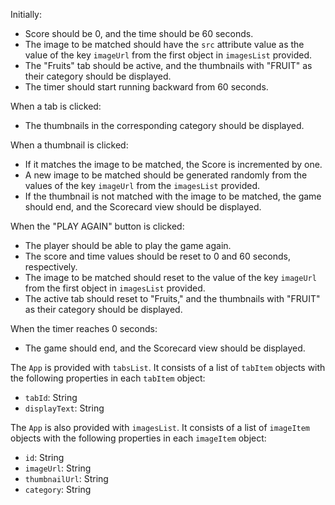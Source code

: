 Initially:
- Score should be 0, and the time should be 60 seconds.
- The image to be matched should have the `src` attribute value as the value of the key `imageUrl` from the first object in `imagesList` provided.
- The "Fruits" tab should be active, and the thumbnails with "FRUIT" as their category should be displayed.
- The timer should start running backward from 60 seconds.

When a tab is clicked:
- The thumbnails in the corresponding category should be displayed.

When a thumbnail is clicked:
- If it matches the image to be matched, the Score is incremented by one.
- A new image to be matched should be generated randomly from the values of the key `imageUrl` from the `imagesList` provided.
- If the thumbnail is not matched with the image to be matched, the game should end, and the Scorecard view should be displayed.

When the "PLAY AGAIN" button is clicked:
- The player should be able to play the game again.
- The score and time values should be reset to 0 and 60 seconds, respectively.
- The image to be matched should reset to the value of the key `imageUrl` from the first object in `imagesList` provided.
- The active tab should reset to "Fruits," and the thumbnails with "FRUIT" as their category should be displayed.

When the timer reaches 0 seconds:
- The game should end, and the Scorecard view should be displayed.

The `App` is provided with `tabsList`. It consists of a list of `tabItem` objects with the following properties in each `tabItem` object:
- `tabId`: String
- `displayText`: String

The `App` is also provided with `imagesList`. It consists of a list of `imageItem` objects with the following properties in each `imageItem` object:
- `id`: String
- `imageUrl`: String
- `thumbnailUrl`: String
- `category`: String
